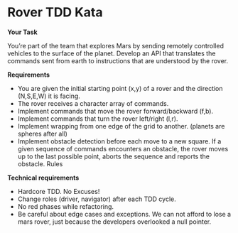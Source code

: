 <h1>Rover TDD Kata</h1> 

**Your Task**

You’re part of the team that explores Mars by sending remotely controlled vehicles to the surface of the planet. Develop an API that translates the commands sent from earth to instructions that are understood by the rover.

**Requirements**

 - You are given the initial starting point (x,y) of a rover and the direction (N,S,E,W) it is facing.
 - The rover receives a character array of commands.
 - Implement commands that move the rover forward/backward (f,b).
 - Implement commands that turn the rover left/right (l,r).
 - Implement wrapping from one edge of the grid to another. (planets are spheres after all)
 - Implement obstacle detection before each move to a new square. If a given sequence of commands encounters an obstacle, the rover moves up to the last possible point, aborts the sequence and reports the obstacle.
Rules

**Technical requirements**
 - Hardcore TDD. No Excuses!
 - Change roles (driver, navigator) after each TDD cycle.
 - No red phases while refactoring.
 - Be careful about edge cases and exceptions. We can not afford to lose a mars rover, just because the developers overlooked a null pointer.
